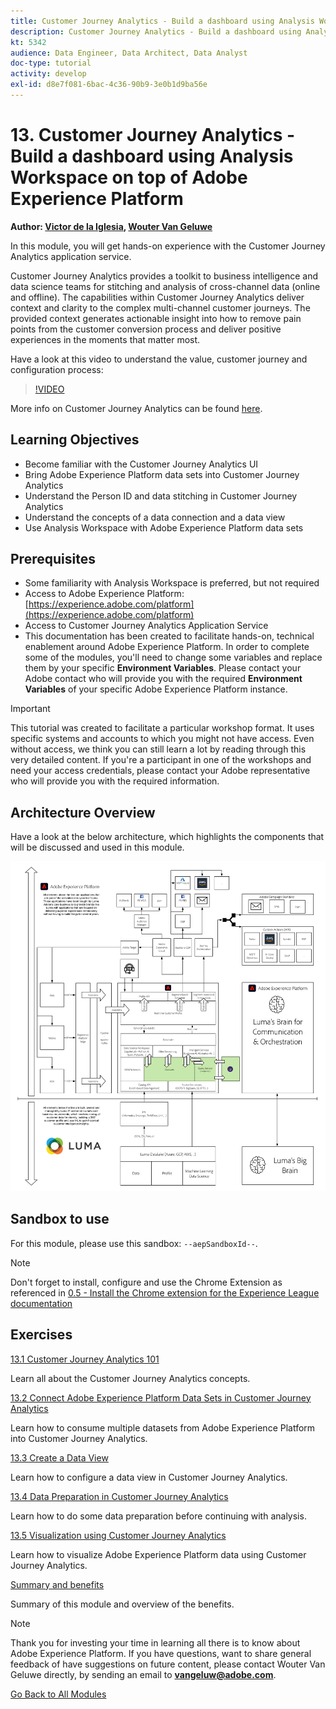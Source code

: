 ```yaml
---
title: Customer Journey Analytics - Build a dashboard using Analysis Workspace on top of Adobe Experience Platform
description: Customer Journey Analytics - Build a dashboard using Analysis Workspace on top of Adobe Experience Platform
kt: 5342
audience: Data Engineer, Data Architect, Data Analyst
doc-type: tutorial
activity: develop
exl-id: d8e7f081-6bac-4c36-90b9-3e0b1d9ba56e
---
```

# 13. Customer Journey Analytics - Build a dashboard using Analysis Workspace on top of Adobe Experience Platform

**Author: [Victor de la Iglesia](https://www.linkedin.com/in/victordelaiglesia/), [Wouter Van Geluwe](https://www.linkedin.com/in/woutervangeluwe/)**

In this module, you will get hands-on experience with the Customer Journey Analytics application service.

Customer Journey Analytics provides a toolkit to business intelligence and data science teams for stitching and analysis of cross-channel data (online and offline). The capabilities within Customer Journey Analytics deliver context and clarity to the complex multi-channel customer journeys. The provided context generates actionable insight into how to remove pain points from the customer conversion process and deliver positive experiences in the moments that matter most.


Have a look at this video to understand the value, customer journey and configuration process:

>[!VIDEO](https://video.tv.adobe.com/v/327188?quality=12&learn=on)

More info on Customer Journey Analytics can be found [here](https://spark.adobe.com/page/t62eiRu9l6iWJ/).

## Learning Objectives

- Become familiar with the Customer Journey Analytics UI
- Bring Adobe Experience Platform data sets into Customer Journey Analytics
- Understand the Person ID and data stitching in Customer Journey Analytics
- Understand the concepts of a data connection and a data view
- Use Analysis Workspace with Adobe Experience Platform data sets

## Prerequisites

- Some familiarity with Analysis Workspace is preferred, but not required
- Access to Adobe Experience Platform: [https://experience.adobe.com/platform](https://experience.adobe.com/platform) 
- Access to Customer Journey Analytics Application Service
- This documentation has been created to facilitate hands-on, technical enablement around Adobe Experience Platform. In order to complete some of the modules, you'll need to change some variables and replace them by your specific **Environment Variables**. Please contact your Adobe contact who will provide you with the required **Environment Variables** of your specific Adobe Experience Platform instance.

>[!IMPORTANT]
>
>This tutorial was created to facilitate a particular workshop format. It uses specific systems and accounts to which you might not have access. Even without access, we think you can still learn a lot by reading through this very detailed content. If you're a participant in one of the workshops and need your access credentials, please contact your Adobe representative who will provide you with the required information.

## Architecture Overview

Have a look at the below architecture, which highlights the components that will be discussed and used in this module.

![Architecture Overview](../../assets/images/architecturem13.png)

## Sandbox to use

For this module, please use this sandbox: `--aepSandboxId--`.

>[!NOTE]
>
>Don't forget to install, configure and use the Chrome Extension as referenced in [0.5 - Install the Chrome extension for the Experience League documentation](../module0/ex5.md)

## Exercises

[13.1 Customer Journey Analytics 101](./ex1.md)

Learn all about the Customer Journey Analytics concepts.

[13.2 Connect Adobe Experience Platform Data Sets in Customer Journey Analytics](./ex2.md)

Learn how to consume multiple datasets from Adobe Experience Platform into Customer Journey Analytics.

[13.3 Create a Data View](./ex3.md)

Learn how to configure a data view in Customer Journey Analytics.

[13.4 Data Preparation in Customer Journey Analytics](./ex4.md)

Learn how to do some data preparation before continuing with analysis.

[13.5 Visualization using Customer Journey Analytics](./ex5.md)

Learn how to visualize Adobe Experience Platform data using Customer Journey Analytics.

[Summary and benefits](./summary.md)

Summary of this module and overview of the benefits.

>[!NOTE]
>
>Thank you for investing your time in learning all there is to know about Adobe Experience Platform. If you have questions, want to share general feedback of have suggestions on future content, please contact Wouter Van Geluwe directly, by sending an email to **vangeluw@adobe.com**.

[Go Back to All Modules](../../overview.md)
